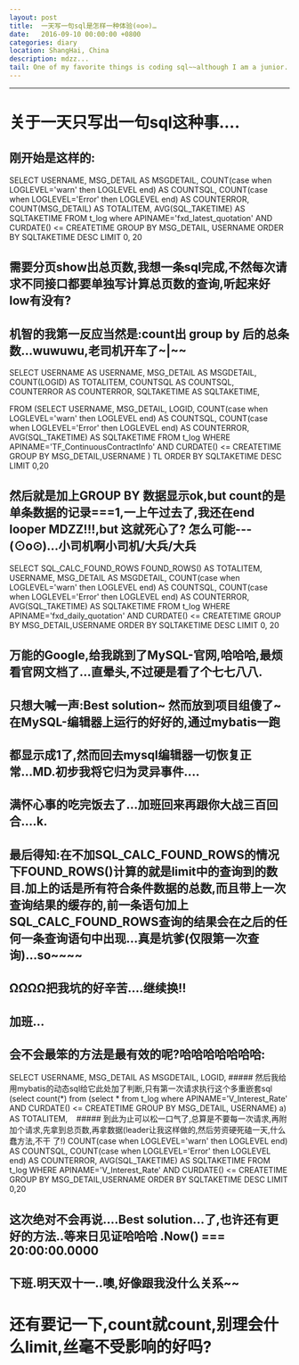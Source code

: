 ```yaml
---
layout: post
title:  一天写一句sql是怎样一种体验(⊙o⊙)…
date:   2016-09-10 00:00:00 +0800
categories: diary
location: ShangHai, China
description: mdzz...
tail: One of my favorite things is coding sql~~although I am a junior.
---
```

---
# 关于一天只写出一句sql这种事.... 
## 刚开始是这样的:
SELECT
USERNAME,
MSG_DETAIL AS MSGDETAIL,
COUNT(case when LOGLEVEL='warn' then LOGLEVEL end) AS COUNTSQL,
COUNT(case when LOGLEVEL='Error' then LOGLEVEL end) AS COUNTERROR,
COUNT(MSG_DETAIL) AS TOTALITEM,
AVG(SQL_TAKETIME) AS SQLTAKETIME
FROM t_log
where APINAME='fxd_latest_quotation' AND CURDATE() <= CREATETIME
GROUP BY MSG_DETAIL, USERNAME
ORDER BY SQLTAKETIME DESC LIMIT 0, 20

## 需要分页show出总页数,我想一条sql完成,不然每次请求不同接口都要单独写计算总页数的查询,听起来好low有没有? 
## 机智的我第一反应当然是:count出 group by 后的总条数...wuwuwu,老司机开车了~|~~ 

SELECT
USERNAME AS USERNAME,
MSG_DETAIL AS MSGDETAIL,
COUNT(LOGID) AS TOTALITEM,
COUNTSQL AS COUNTSQL,
COUNTERROR AS COUNTERROR,
SQLTAKETIME AS SQLTAKETIME,

FROM
    (SELECT USERNAME,
    MSG_DETAIL,
    LOGID,
    COUNT(case when LOGLEVEL='warn' then LOGLEVEL end) AS COUNTSQL,
    COUNT(case when LOGLEVEL='Error' then LOGLEVEL end) AS COUNTERROR,
    AVG(SQL_TAKETIME) AS SQLTAKETIME
    FROM t_log
    WHERE APINAME='TF_ContinuousContractInfo' AND CURDATE() <= CREATETIME
    GROUP BY MSG_DETAIL,USERNAME
    ) TL
ORDER BY SQLTAKETIME DESC LIMIT 0,20

## 然后就是加上GROUP BY 数据显示ok,but count的是单条数据的记录===1,一上午过去了,我还在end looper MDZZ!!!,but 这就死心了? 怎么可能---(⊙o⊙)…小司机啊小司机/大兵/大兵 
SELECT
SQL_CALC_FOUND_ROWS
FOUND_ROWS() AS TOTALITEM,
USERNAME,
MSG_DETAIL AS MSGDETAIL,
COUNT(case when LOGLEVEL='warn' then LOGLEVEL end) AS COUNTSQL,
COUNT(case when LOGLEVEL='Error' then LOGLEVEL end) AS COUNTERROR,
AVG(SQL_TAKETIME) AS SQLTAKETIME FROM t_log
WHERE APINAME='fxd_daily_quotation' AND CURDATE() <= CREATETIME
GROUP BY MSG_DETAIL,USERNAME
ORDER BY SQLTAKETIME DESC
LIMIT 0, 20

## 万能的Google,给我跳到了MySQL-官网,哈哈哈,最烦看官网文档了...直晕头,不过硬是看了个七七八八.
##
## 只想大喊一声:Best solution~ 然而放到项目组傻了~在MySQL-编辑器上运行的好好的,通过mybatis一跑 
## 都显示成1了,然而回去mysql编辑器一切恢复正常...MD.初步我将它归为灵异事件.... 
## 满怀心事的吃完饭去了...加班回来再跟你大战三百回合....k. 
## 最后得知:在不加SQL_CALC_FOUND_ROWS的情况下FOUND_ROWS()计算的就是limit中的查询到的数目.加上的话是所有符合条件数据的总数,而且带上一次查询结果的缓存的,前一条语句加上SQL_CALC_FOUND_ROWS查询的结果会在之后的任何一条查询语句中出现...真是坑爹(仅限第一次查询)...so~~~~ 
## ΩΩΩΩ把我坑的好辛苦....继续换!! 


## 加班... 
## 会不会最笨的方法是最有效的呢?哈哈哈哈哈哈哈: 
SELECT
    USERNAME,
    MSG_DETAIL AS MSGDETAIL,
    LOGID,
    ##### 然后我给用mybatis的动态sql给它此处加了判断,只有第一次请求执行这个多重嵌套sql 
    (select count(*) from
        (select * from t_log
            where APINAME='V_Interest_Rate' AND CURDATE() <= CREATETIME
            GROUP BY MSG_DETAIL, USERNAME)
    a) AS TOTALITEM,
    ##### 到此为止可以松一口气了,总算是不要每一次请求,再附加个请求,先拿到总页数,再拿数据(leader让我这样做的,然后劳资硬死磕一天,什么蠢方法,不干 了!)
    COUNT(case when LOGLEVEL='warn' then LOGLEVEL end) AS COUNTSQL,
    COUNT(case when LOGLEVEL='Error' then LOGLEVEL end) AS COUNTERROR,
    AVG(SQL_TAKETIME) AS SQLTAKETIME
FROM t_log
WHERE APINAME='V_Interest_Rate' AND CURDATE() <= CREATETIME
GROUP BY MSG_DETAIL,USERNAME
ORDER BY SQLTAKETIME DESC LIMIT 0,20

## 这次绝对不会再说....Best solution...了,也许还有更好的方法..等来日见证哈哈哈 .Now() === 20:00:00.0000 
## 下班.明天双十一..噢,好像跟我没什么关系~~ 

# 还有要记一下,count就count,别理会什么limit,丝毫不受影响的好吗? 
